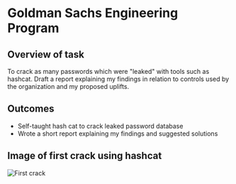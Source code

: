 # Goldman Sachs Engineering Program

## Overview of task 

To crack as many passwords which were "leaked" with tools such as hashcat. 
Draft a report explaining my findings in relation to controls used by the organization and my proposed uplifts. 

## Outcomes 
-	Self-taught hash cat to crack leaked password database  
-	Wrote a short report explaining my findings and suggested solutions 

## Image of first crack using hashcat 

![First crack](https://user-images.githubusercontent.com/81494714/138174078-143559aa-cb86-40e5-bb2a-f73b27957254.jpg)


